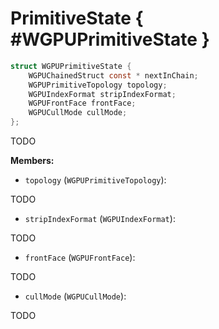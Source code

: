 

# PrimitiveState { #WGPUPrimitiveState }

```C
struct WGPUPrimitiveState {
    WGPUChainedStruct const * nextInChain;
    WGPUPrimitiveTopology topology;
    WGPUIndexFormat stripIndexFormat;
    WGPUFrontFace frontFace;
    WGPUCullMode cullMode;
};
```


TODO


**Members:**


 - `topology` (`WGPUPrimitiveTopology`):


TODO


 - `stripIndexFormat` (`WGPUIndexFormat`):


TODO


 - `frontFace` (`WGPUFrontFace`):


TODO


 - `cullMode` (`WGPUCullMode`):


TODO




